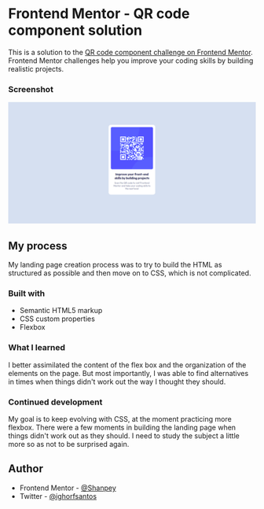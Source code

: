 # Frontend Mentor - QR code component solution

This is a solution to the [QR code component challenge on Frontend Mentor](https://www.frontendmentor.io/challenges/qr-code-component-iux_sIO_H). Frontend Mentor challenges help you improve your coding skills by building realistic projects. 

### Screenshot

![](/images/screenshot.png)

## My process

My landing page creation process was to try to build the HTML as structured as possible and then move on to CSS, which is not complicated.

### Built with

- Semantic HTML5 markup
- CSS custom properties
- Flexbox

### What I learned

I better assimilated the content of the flex box and the organization of the elements on the page. But most importantly, I was able to find alternatives in times when things didn't work out the way I thought they should.

### Continued development

My goal is to keep evolving with CSS, at the moment practicing more flexbox. There were a few moments in building the landing page when things didn't work out as they should. I need to study the subject a little more so as not to be surprised again.

## Author
- Frontend Mentor - [@Shanpey](https://www.frontendmentor.io/profile/Shanpey)
- Twitter - [@ighorfsantos](https://twitter.com/ighorfsantos)